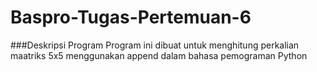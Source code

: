 # Baspro-Tugas-Pertemuan-6

###Deskripsi Program
Program ini dibuat untuk menghitung perkalian maatriks 5x5 menggunakan append dalam bahasa pemograman Python
